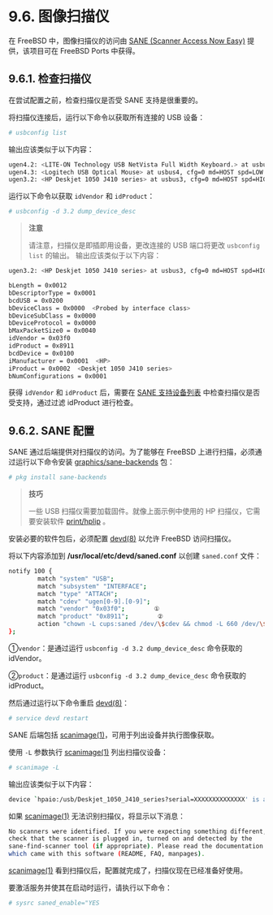 # 9.6. 图像扫描仪

在 FreeBSD 中，图像扫描仪的访问由 [SANE (Scanner Access Now Easy)](http://www.sane-project.org/) 提供，该项目可在 FreeBSD Ports 中获得。

## 9.6.1. 检查扫描仪

在尝试配置之前，检查扫描仪是否受 SANE 支持是很重要的。

将扫描仪连接后，运行以下命令以获取所有连接的 USB 设备：

```bash
# usbconfig list
```

输出应该类似于以下内容：

```bash
ugen4.2: <LITE-ON Technology USB NetVista Full Width Keyboard.> at usbus4, cfg=0 md=HOST spd=LOW (1.5Mbps) pwr=ON (70mA)
ugen4.3: <Logitech USB Optical Mouse> at usbus4, cfg=0 md=HOST spd=LOW (1.5Mbps) pwr=ON (100mA)
ugen3.2: <HP Deskjet 1050 J410 series> at usbus3, cfg=0 md=HOST spd=HIGH (480Mbps) pwr=ON (2mA)
```

运行以下命令以获取 `idVendor` 和 `idProduct`：

```bash
# usbconfig -d 3.2 dump_device_desc
```

> **注意**
>
> 请注意，扫描仪是即插即用设备，更改连接的 USB 端口将更改 `usbconfig list` 的输出。
输出应该类似于以下内容：

```bash
ugen3.2: <HP Deskjet 1050 J410 series> at usbus3, cfg=0 md=HOST spd=HIGH (480Mbps) pwr=ON (2mA)

bLength = 0x0012
bDescriptorType = 0x0001
bcdUSB = 0x0200
bDeviceClass = 0x0000  <Probed by interface class>
bDeviceSubClass = 0x0000
bDeviceProtocol = 0x0000
bMaxPacketSize0 = 0x0040
idVendor = 0x03f0
idProduct = 0x8911
bcdDevice = 0x0100
iManufacturer = 0x0001  <HP>
iProduct = 0x0002  <Deskjet 1050 J410 series>
bNumConfigurations = 0x0001
```

获得 `idVendor` 和 `idProduct` 后，需要在 [SANE 支持设备列表](http://www.sane-project.org/lists/sane-mfgs-cvs.html) 中检查扫描仪是否受支持，通过过滤 idProduct 进行检查。

## 9.6.2. SANE 配置

SANE 通过后端提供对扫描仪的访问。为了能够在 FreeBSD 上进行扫描，必须通过运行以下命令安装 [graphics/sane-backends](https://cgit.freebsd.org/ports/tree/graphics/sane-backends/) 包：

```bash
# pkg install sane-backends
```

> **技巧**
>
> 一些 USB 扫描仪需要加载固件。就像上面示例中使用的 HP 扫描仪，它需要安装软件 [print/hplip](https://cgit.freebsd.org/ports/tree/print/hplip/) 。 

安装必要的软件包后，必须配置 [devd(8)](https://man.freebsd.org/cgi/man.cgi?query=devd&sektion=8&format=html) 以允许 FreeBSD 访问扫描仪。

将以下内容添加到 **/usr/local/etc/devd/saned.conf** 以创建 `saned.conf` 文件：

```bash
notify 100 {
        match "system" "USB";
        match "subsystem" "INTERFACE";
        match "type" "ATTACH";
        match "cdev" "ugen[0-9].[0-9]";
        match "vendor" "0x03f0";        ①
        match "product" "0x8911";        ②
        action "chown -L cups:saned /dev/\$cdev && chmod -L 660 /dev/\$cdev";
};
```

①`vendor`：是通过运行 `usbconfig -d 3.2 dump_device_desc` 命令获取的 idVendor。   

②`product`：是通过运行 `usbconfig -d 3.2 dump_device_desc` 命令获取的 idProduct。 

然后通过运行以下命令重启 [devd(8)](https://man.freebsd.org/cgi/man.cgi?query=devd&sektion=8&format=html)：

```bash
# service devd restart
```

SANE 后端包括 [scanimage(1)](https://man.freebsd.org/cgi/man.cgi?query=scanimage&sektion=1&format=html)，可用于列出设备并执行图像获取。

使用 `-L` 参数执行 [scanimage(1)](https://man.freebsd.org/cgi/man.cgi?query=scanimage&sektion=1&format=html) 列出扫描仪设备：

```bash
# scanimage -L
```

输出应该类似于以下内容：

```bash
device `hpaio:/usb/Deskjet_1050_J410_series?serial=XXXXXXXXXXXXXX' is a Hewlett-Packard Deskjet_1050_J410_series all-in-one
```

如果 [scanimage(1)](https://man.freebsd.org/cgi/man.cgi?query=scanimage&sektion=1&format=html) 无法识别扫描仪，将显示以下消息：

```bash
No scanners were identified. If you were expecting something different,
check that the scanner is plugged in, turned on and detected by the
sane-find-scanner tool (if appropriate). Please read the documentation
which came with this software (README, FAQ, manpages).
```

 [scanimage(1)](https://man.freebsd.org/cgi/man.cgi?query=scanimage&sektion=1&format=html) 看到扫描仪后，配置就完成了，扫描仪现在已经准备好使用。

要激活服务并使其在启动时运行，请执行以下命令：

```bash
# sysrc saned_enable="YES
```

